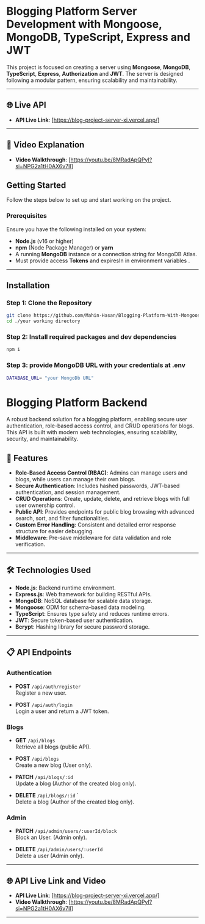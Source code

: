 # Blogging Platform Server Development with Mongoose, MongoDB, TypeScript, Express and JWT

This project is focused on creating a server using **Mongoose**, **MongoDB**, **TypeScript**, **Express**, **Authorization** and **JWT**. The server is designed following a modular pattern, ensuring scalability and maintainability.

---

## 🌐 Live API


- **API Live Link**: [https://blog-project-server-xi.vercel.app/]  

---

## 🎥 Video Explanation


- **Video Walkthrough**: [https://youtu.be/8MRadApQPyI?si=NPG2a1tH0AX6v7Il]

## Getting Started

Follow the steps below to set up and start working on the project.

### Prerequisites

Ensure you have the following installed on your system:

- **Node.js** (v16 or higher)
- **npm** (Node Package Manager) or **yarn**
- A running **MongoDB** instance or a connection string for MongoDB Atlas.
- Must provide access **Tokens** and expiresIn in environment variables .
---

## Installation

### Step 1: Clone the Repository

```bash
git clone https://github.com/Mahin-Hasan/Blogging-Platform-With-Mongoose
cd ./your working directory

```

### Step 2: Install required packages and dev dependencies

```bash
npm i
```

### Step 3: provide MongoDB URL with your credentials at .env

```bash
DATABASE_URL= "your MongoDb URL"
```
# Blogging Platform Backend

A robust backend solution for a blogging platform, enabling secure user authentication, role-based access control, and CRUD operations for blogs. This API is built with modern web technologies, ensuring scalability, security, and maintainability.

## 🚀 Features

- **Role-Based Access Control (RBAC)**: Admins can manage users and blogs, while users can manage their own blogs.
- **Secure Authentication**: Includes hashed passwords, JWT-based authentication, and session management.
- **CRUD Operations**: Create, update, delete, and retrieve blogs with full user ownership control.
- **Public API**: Provides endpoints for public blog browsing with advanced search, sort, and filter functionalities.
- **Custom Error Handling**: Consistent and detailed error response structure for easier debugging.
- **Middleware**: Pre-save middleware for data validation and role verification.

---

## 🛠️ Technologies Used

- **Node.js**: Backend runtime environment.
- **Express.js**: Web framework for building RESTful APIs.
- **MongoDB**: NoSQL database for scalable data storage.
- **Mongoose**: ODM for schema-based data modeling.
- **TypeScript**: Ensures type safety and reduces runtime errors.
- **JWT**: Secure token-based user authentication.
- **Bcrypt**: Hashing library for secure password storage.

---

## 📋 API Endpoints

### Authentication

- **POST** `/api/auth/register`  
  Register a new user.

- **POST** `/api/auth/login`  
  Login a user and return a JWT token.


### Blogs

- **GET** `/api/blogs`  
  Retrieve all blogs (public API).

- **POST** `/api/blogs`  
  Create a new blog (User only).


- **PATCH** `/api/blogs/:id`  
  Update a blog (Author of the created blog only).

- **DELETE** `/api/blogs/:id` `  
  Delete a blog (Author of the created blog only).

### Admin

- **PATCH** `/api/admin/users/:userId/block`  
  Block an User. (Admin only).

- **DELETE** `/api/admin/users/:userId`  
  Delete a user (Admin only).

---

## 🌐 API Live Link and Video

- **API Live Link**: [https://blog-project-server-xi.vercel.app/]  
- **Video Walkthrough**: [https://youtu.be/8MRadApQPyI?si=NPG2a1tH0AX6v7Il]

---
